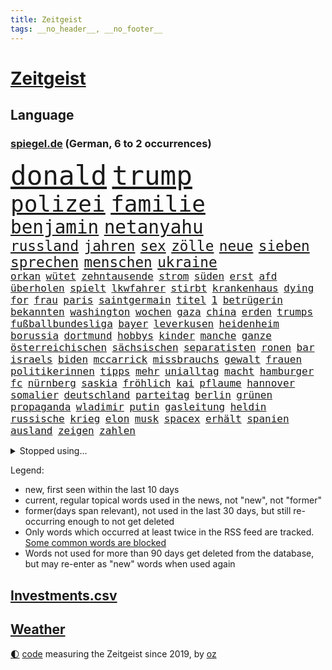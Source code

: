 ```yaml
---
title: Zeitgeist
tags: __no_header__, __no_footer__
---
```


# [Zeitgeist](https://oliz.io/zeitgeist/)

## Language

<h3><a href="https://www.spiegel.de" target="_blank">spiegel.de</a> (German, 6 to 2 occurrences)</h3>
<p style="font-family:monospace">
<span style="font-size:32pt"><a href="news_links.html#donald" class="current">donald</a></span>
<span style="font-size:32pt"><a href="news_links.html#trump" class="current">trump</a></span>
<br>
<span style="font-size:27pt"><a href="news_links.html#polizei" class="current">polizei</a></span>
<span style="font-size:27pt"><a href="news_links.html#familie" class="current">familie</a></span>
<br>
<span style="font-size:22pt"><a href="news_links.html#benjamin" class="current">benjamin</a></span>
<span style="font-size:22pt"><a href="news_links.html#netanyahu" class="current">netanyahu</a></span>
<br>
<span style="font-size:17pt"><a href="news_links.html#russland" class="current">russland</a></span>
<span style="font-size:17pt"><a href="news_links.html#jahren" class="current">jahren</a></span>
<span style="font-size:17pt"><a href="news_links.html#sex" class="current">sex</a></span>
<span style="font-size:17pt"><a href="news_links.html#zölle" class="current">zölle</a></span>
<span style="font-size:17pt"><a href="news_links.html#neue" class="current">neue</a></span>
<span style="font-size:17pt"><a href="news_links.html#sieben" class="current">sieben</a></span>
<span style="font-size:17pt"><a href="news_links.html#sprechen" class="current">sprechen</a></span>
<span style="font-size:17pt"><a href="news_links.html#menschen" class="current">menschen</a></span>
<span style="font-size:17pt"><a href="news_links.html#ukraine" class="current">ukraine</a></span>
<br>
<span style="font-size:12pt"><a href="news_links.html#orkan" class="new">orkan</a></span>
<span style="font-size:12pt"><a href="news_links.html#wütet" class="current">wütet</a></span>
<span style="font-size:12pt"><a href="news_links.html#zehntausende" class="current">zehntausende</a></span>
<span style="font-size:12pt"><a href="news_links.html#strom" class="current">strom</a></span>
<span style="font-size:12pt"><a href="news_links.html#süden" class="current">süden</a></span>
<span style="font-size:12pt"><a href="news_links.html#erst" class="current">erst</a></span>
<span style="font-size:12pt"><a href="news_links.html#afd" class="current">afd</a></span>
<span style="font-size:12pt"><a href="news_links.html#überholen" class="current">überholen</a></span>
<span style="font-size:12pt"><a href="news_links.html#spielt" class="current">spielt</a></span>
<span style="font-size:12pt"><a href="news_links.html#lkwfahrer" class="current">lkwfahrer</a></span>
<span style="font-size:12pt"><a href="news_links.html#stirbt" class="current">stirbt</a></span>
<span style="font-size:12pt"><a href="news_links.html#krankenhaus" class="current">krankenhaus</a></span>
<span style="font-size:12pt"><a href="news_links.html#dying" class="current">dying</a></span>
<span style="font-size:12pt"><a href="news_links.html#for" class="current">for</a></span>
<span style="font-size:12pt"><a href="news_links.html#frau" class="current">frau</a></span>
<span style="font-size:12pt"><a href="news_links.html#paris" class="current">paris</a></span>
<span style="font-size:12pt"><a href="news_links.html#saintgermain" class="current">saintgermain</a></span>
<span style="font-size:12pt"><a href="news_links.html#titel" class="current">titel</a></span>
<span style="font-size:12pt"><a href="news_links.html#1" class="current">1</a></span>
<span style="font-size:12pt"><a href="news_links.html#betrügerin" class="new">betrügerin</a></span>
<span style="font-size:12pt"><a href="news_links.html#bekannten" class="current">bekannten</a></span>
<span style="font-size:12pt"><a href="news_links.html#washington" class="current">washington</a></span>
<span style="font-size:12pt"><a href="news_links.html#wochen" class="current">wochen</a></span>
<span style="font-size:12pt"><a href="news_links.html#gaza" class="current">gaza</a></span>
<span style="font-size:12pt"><a href="news_links.html#china" class="current">china</a></span>
<span style="font-size:12pt"><a href="news_links.html#erden" class="current">erden</a></span>
<span style="font-size:12pt"><a href="news_links.html#trumps" class="current">trumps</a></span>
<span style="font-size:12pt"><a href="news_links.html#fußballbundesliga" class="current">fußballbundesliga</a></span>
<span style="font-size:12pt"><a href="news_links.html#bayer" class="current">bayer</a></span>
<span style="font-size:12pt"><a href="news_links.html#leverkusen" class="current">leverkusen</a></span>
<span style="font-size:12pt"><a href="news_links.html#heidenheim" class="current">heidenheim</a></span>
<span style="font-size:12pt"><a href="news_links.html#borussia" class="current">borussia</a></span>
<span style="font-size:12pt"><a href="news_links.html#dortmund" class="current">dortmund</a></span>
<span style="font-size:12pt"><a href="news_links.html#hobbys" class="current">hobbys</a></span>
<span style="font-size:12pt"><a href="news_links.html#kinder" class="current">kinder</a></span>
<span style="font-size:12pt"><a href="news_links.html#manche" class="current">manche</a></span>
<span style="font-size:12pt"><a href="news_links.html#ganze" class="current">ganze</a></span>
<span style="font-size:12pt"><a href="news_links.html#österreichischen" class="current">österreichischen</a></span>
<span style="font-size:12pt"><a href="news_links.html#sächsischen" class="current">sächsischen</a></span>
<span style="font-size:12pt"><a href="news_links.html#separatisten" class="current">separatisten</a></span>
<span style="font-size:12pt"><a href="news_links.html#ronen" class="current">ronen</a></span>
<span style="font-size:12pt"><a href="news_links.html#bar" class="current">bar</a></span>
<span style="font-size:12pt"><a href="news_links.html#israels" class="current">israels</a></span>
<span style="font-size:12pt"><a href="news_links.html#biden" class="current">biden</a></span>
<span style="font-size:12pt"><a href="news_links.html#mccarrick" class="new">mccarrick</a></span>
<span style="font-size:12pt"><a href="news_links.html#missbrauchs" class="current">missbrauchs</a></span>
<span style="font-size:12pt"><a href="news_links.html#gewalt" class="current">gewalt</a></span>
<span style="font-size:12pt"><a href="news_links.html#frauen" class="current">frauen</a></span>
<span style="font-size:12pt"><a href="news_links.html#politikerinnen" class="current">politikerinnen</a></span>
<span style="font-size:12pt"><a href="news_links.html#tipps" class="current">tipps</a></span>
<span style="font-size:12pt"><a href="news_links.html#mehr" class="current">mehr</a></span>
<span style="font-size:12pt"><a href="news_links.html#unialltag" class="new">unialltag</a></span>
<span style="font-size:12pt"><a href="news_links.html#macht" class="current">macht</a></span>
<span style="font-size:12pt"><a href="news_links.html#hamburger" class="current">hamburger</a></span>
<span style="font-size:12pt"><a href="news_links.html#fc" class="current">fc</a></span>
<span style="font-size:12pt"><a href="news_links.html#nürnberg" class="current">nürnberg</a></span>
<span style="font-size:12pt"><a href="news_links.html#saskia" class="current">saskia</a></span>
<span style="font-size:12pt"><a href="news_links.html#fröhlich" class="new">fröhlich</a></span>
<span style="font-size:12pt"><a href="news_links.html#kai" class="current">kai</a></span>
<span style="font-size:12pt"><a href="news_links.html#pflaume" class="new">pflaume</a></span>
<span style="font-size:12pt"><a href="news_links.html#hannover" class="current">hannover</a></span>
<span style="font-size:12pt"><a href="news_links.html#somalier" class="new">somalier</a></span>
<span style="font-size:12pt"><a href="news_links.html#deutschland" class="current">deutschland</a></span>
<span style="font-size:12pt"><a href="news_links.html#parteitag" class="current">parteitag</a></span>
<span style="font-size:12pt"><a href="news_links.html#berlin" class="current">berlin</a></span>
<span style="font-size:12pt"><a href="news_links.html#grünen" class="current">grünen</a></span>
<span style="font-size:12pt"><a href="news_links.html#propaganda" class="current">propaganda</a></span>
<span style="font-size:12pt"><a href="news_links.html#wladimir" class="current">wladimir</a></span>
<span style="font-size:12pt"><a href="news_links.html#putin" class="current">putin</a></span>
<span style="font-size:12pt"><a href="news_links.html#gasleitung" class="new">gasleitung</a></span>
<span style="font-size:12pt"><a href="news_links.html#heldin" class="current">heldin</a></span>
<span style="font-size:12pt"><a href="news_links.html#russische" class="current">russische</a></span>
<span style="font-size:12pt"><a href="news_links.html#krieg" class="current">krieg</a></span>
<span style="font-size:12pt"><a href="news_links.html#elon" class="current">elon</a></span>
<span style="font-size:12pt"><a href="news_links.html#musk" class="current">musk</a></span>
<span style="font-size:12pt"><a href="news_links.html#spacex" class="current">spacex</a></span>
<span style="font-size:12pt"><a href="news_links.html#erhält" class="current">erhält</a></span>
<span style="font-size:12pt"><a href="news_links.html#spanien" class="current">spanien</a></span>
<span style="font-size:12pt"><a href="news_links.html#ausland" class="current">ausland</a></span>
<span style="font-size:12pt"><a href="news_links.html#zeigen" class="current">zeigen</a></span>
<span style="font-size:12pt"><a href="news_links.html#zahlen" class="current">zahlen</a></span>
</p>
<details>
<summary>Stopped using...</summary>
<p class="former" style="font-size:12pt">
liverpool(1627) privaten(1626) schrieb(1626) wechselt(1626) widerspricht(1626) auftakt(1625) becker(1625) behandelt(1625) draußen(1625) senat(1625) generalsekretär(1624) lisa(1624) unabhängige(1624) weltweiten(1624) worten(1624) gelegt(1623) klaren(1623) pressekonferenz(1623) schnelle(1623) solidarität(1623) eingereicht(1622) karl(1622) la(1622) sprache(1622) botschafter(1621) energien(1621) freiheitsstrafe(1621) höher(1621) pocht(1621) termin(1621) herbst(1620) hundert(1620) programm(1620) tragen(1620) stoßen(1619) unterschiedlich(1619) angeklagte(1618) echte(1618) fdpchef(1618) schiedsrichter(1618) sports(1618) tödliche(1618) wahrheit(1618) wen(1618) 2019(1617) blieben(1617) feierte(1617) insgesamt(1617) pflege(1617) ausbau(1616) bruder(1616) eher(1616) geholt(1616) stürmer(1616) tschechien(1616) erlitt(1615) weder(1615) 26(1614) offensive(1614) bedeutung(1613) bus(1613) kandidaten(1613) kündigte(1613) schlagzeilen(1613) verbieten(1613) debatten(1612) ii(1612) gemeinsamen(1611) gestürzt(1611) trafen(1611) längere(1610) käufer(1608) herr(1607) deals(1606) mercedes(1606) ägypten(1606) vorstellen(1605) 600(1604) lücke(1603) bezahlen(1602) affäre(1600) fan(1600) spannungen(1599) brach(1597) wendet(1595) insassen(1591) fortsetzung(1590) verständnis(1590) angeboten(1581) schaut(1580) überfall(1571) entspannt(1565) sachen(1544) leiter(1540) politikern(1456) felix(1390) tennisstar(1388) spiegelreporter(1382) cup(1344) autoren(1341) ausgefallen(1328) kameras(1315) erkrankte(1309) schwarz(1308) stehlen(1297) haushalt(1287) gehälter(1281) wichtiges(1246) zeitpunkt(1245) halbes(1244) bekannteste(1220) buschmann(1180) verweist(1142) rené(1123) triumphiert(1122) erneuerbare(1100) eindrücke(1096) iranische(1093) links(1091) finanzierung(1082) 48(1075) schwarzes(1067) locken(1061) japanische(1028) veröffentlichen(1012) joshua(1010) erntet(1000) thüringens(1000) baum(998) zuwanderung(995) partnerin(992) raten(947) franz(933) jüngst(930) auseinander(919) kollege(907) eingriff(904) kompliziert(900) angreifen(898) überraschenden(897) freundschaft(892) asyl(891) auszeichnung(883) rückstand(881) mama(880) billigt(865) abbauen(845) deutschlandticket(845) fenster(832) mag(812) zehnte(809) fahnder(804) erfolgreiche(797) wand(796) befasst(783) 5000(779) gravierende(778) verschleppt(772) brauche(758) wahlsieger(758) darmstadt(747) diesjährigen(746) gala(746) gedanken(746) anlagen(744) duisburg(739) errichten(727) erfolgen(725) kippen(725) beides(722) diplomatische(719) 13jährige(708) staatsschutz(698) staatsbürger(696) tickets(694) 8000(691) trikot(691) court(690) horror(687) straßenverkehr(686) open(655) bekennt(653) sizilien(648) abschaffen(645) budget(643) festgestellt(641) stock(639) zwischenfall(631) abends(629) schweigt(626) auflösung(625) erweitert(618) eauto(613) desaster(612) lagen(608) geflohen(602) butter(596) ausnahmezustand(583) meyer(582) 42(574) tisch(569) jon(567) tvsender(557) phänomen(555) generalbundesanwalt(553) achtzigerjahren(550) auftritte(548) jüdischen(545) kimmich(541) getöteter(540) franzosen(539) tatverdächtiger(537) management(532) 2035(527) israelischer(527) böse(520) attentat(513) cottbus(506) mohammad(502) menschenrechte(498) lebron(497) schlaf(495) mangelt(494) perry(487) magic(479) ehepaar(472) dfl(471) einverstanden(470) beklagen(464) leise(459) riesigen(457) zuversichtlich(457) abgeordneter(451) erfuhr(448) luxemburg(446) kate(440) rutscht(434) berühmteste(421) pünktlich(414) rundfunk(412) vergewaltigungen(411) allgegenwärtig(410) substanz(406) inakzeptabel(404) hauptdarstellerin(400) hing(400) marathon(394) verbotene(394) glimpflich(393) historisch(393) gefeuert(390) magnus(387) schwerverletzte(386) zwölfjähriger(385) falschinformationen(384) agenda(383) eukommissionspräsidentin(381) sprang(380) stewart(377) einfacher(375) kostenlosen(375) legten(375) bekämpfen(369) angeschlagene(368) outfits(368) philosophie(368) ehen(367) ersatz(365) kaputt(365) boxen(361) abgrund(360) schrank(359) royals(358) bodo(355) boxer(355) augenhöhe(354) carlsen(354) faktencheck(352) aktie(351) schlimmste(351) grauen(346) gutachten(346) größtes(345) 20jähriger(344) einheimische(343) gipfel(343) verrat(342) üblich(340) bräuchte(338) gesenkt(335) chinese(332) breitet(330) pérez(330) handwerk(329) weber(328) amtsgericht(321) protokoll(321) mau(320) positive(317) 46(316) bande(314) prognosen(313) films(312) verbrecher(311) mitgefühl(308) ego(307) europäisches(307) flop(307) liest(306) planten(301) jeweils(300) emilia(299) genauen(299) krimi(296) ausgesagt(295) verschwörungsmythen(293) befragen(292) hilton(292) hansestadt(291) chris(290) dresdner(287) jubel(285) sonja(285) 200000(284) basel(284) psychologie(284) sorgten(283) love(282) staatsbürgerschaft(281) übte(281) ordnete(280) rohr(280) umgebung(280) zurückzahlen(279) youtuber(278) erobern(276) kocht(273) urteile(272) gebissen(270) kontinent(268) arabische(267) marina(267) vielfalt(267) sprangen(266) brat(265) häusliche(263) feuert(261) kalt(259) ausgewertet(257) oh(257) bekamen(255) medikament(253) geschäftsmodell(252) rudert(252) wahrscheinlicher(249) präsidentschaft(248) zuspruch(248) erledigt(246) derart(244) simone(242) steuert(242) wahlerfolg(241) altern(239) streiken(239) viereinhalb(239) potenzielle(235) spdabgeordneter(235) zentrales(235) neuartige(233) theorie(233) grafiken(232) buckelwal(230) geurteilt(230) postete(230) zögern(230) austin(228) berechnet(228) elbe(228) feststellen(227) zukommt(227) ausgestattet(225) kubicki(225) nutze(225) thailändischen(224) allzu(223) betriebsrat(221) brandanschlägen(221) riese(221) zone(221) belege(220) gefährt(220) zerwürfnis(220) one(218) status(218) diebesgut(217) gezielte(217) reichlich(217) einladen(215) erleichtern(215) möglichem(215) bevorstehen(214) liveblog(214) arnold(212) drückte(212) verlusten(212) unterirdische(211) zeitreise(211) landstraßen(206) satiriker(206) sahen(205) jährlichen(204) berufliche(202) empfehlung(201) 2011(200) überrumpelt(200) berger(199) verwandelt(198) witze(198) übernahm(198) hob(197) überrollt(197) container(196) with(196) export(195) verkörperte(195) bakterien(194) rohstoffen(194) gewandt(192) parteichefin(192) zuständig(192) 55(190) holstein(190) unverzichtbar(190) südfrankreich(189) armand(188) müde(188) bezwingt(187) h(186) bernhard(185) ratlos(185) gebraucht(184) nochmals(184) alex(183) elversberg(183) asylrecht(182) udo(182) belohnen(181) code(180) dreieinhalb(180) eberl(180) abgeschnitten(179) energiepreise(179) essenziell(179) marktwirtschaft(179) politikwissenschaftler(179) esc(176) 71(174) avignon(174) dieter(174) direktor(174) übergibt(173) echtes(172) bescheiden(171) erstarken(171) günstigen(171) offenheit(171) verteidigungsausgaben(171) absolute(170) carolabrücke(170) ehre(170) unbeeindruckt(170) häme(169) vergewaltigungsprozess(169) fotografin(167) vogel(167) wortwahl(167) fröhliche(166) vertrieb(166) misere(165) nachbarländer(165) sky(164) zeitgeist(164) erpresser(163) erschreckend(162) migrationsdebatte(162) patzer(162) männchen(161) frische(160) 19jährige(159) green(159) unattraktiver(159) edward(158) insolvenzverwalter(158) lenken(158) schrammt(157) koalitionsgespräche(156) regional(156) grünheide(155) teslafabrik(155) dallas(154) raphael(154) trends(154) parks(153) unicef(153) verlief(153) semester(152) verfallsdatum(152) anderswo(151) aussuchen(151) vorstellungen(151) überwältigt(151) bröning(150) bundesparteitag(150) paartherapeutin(150) anpassen(149) bedrohte(149) düsteres(149) knochen(149) natogeneralsekretär(149) seltsames(149) gebäuden(148) mcdonald’s(148) dankbarkeit(147) facebookkonzern(147) miersch(147) flugtaxistartup(146) einflussnahme(145) gestimmt(145) grundschule(145) quadratmeter(145) regierungschefs(145) callcenter(144) 40jährigen(143) beschränken(143) materialien(143) wünschte(143) gesetzesänderung(142) holocaustüberlebende(142) mitgeteilt(142) musical(142) verlängerung(142) ausfällig(141) ferres(141) rüstungsindustrie(141) veronica(141) bekenntnis(139) beliebter(138) exklusiv(138) kleinwagen(138) mehrkosten(138) schachwelt(138) soziologe(137) bundestagsabgeordneten(136) mussolini(136) vereine(136) kontakten(134) veranlasste(134) vermieter(134) anfühlt(133) ausländischer(132) kongress(132) millionenbetrag(132) rüstungsexporte(132) wirtschaftswachstum(132) andrij(131) ringt(131) 39(129) gelder(129) inhaltlich(129) schauspielstar(129) totale(129) hamburgs(128) mittagessen(128) lakers(127) saarbrücken(127) streich(127) zweikampf(127) zerschlagen(126) überführt(126) eingeleitet(125) löhne(125) schienen(125) schädlich(125) zugesprochen(125) bruttoinlandsprodukt(124) sexismus(124) benko(123) bush(123) einzigartig(123) tradwives(123) milliardendeal(122) reichsbürgern(122) binden(120) bosnien(120) deckt(120) demokratisch(120) ruhig(120) gewannen(119) ranghohen(119) uskongress(119) 92(118) beschwerde(116) fahrzeugkontrolle(116) report(116) satt(115) postet(114) charlie(113) sanieren(113) fraktionschef(112) prozentpunkte(112) ansprache(111) make(111) abkommens(110) keineswegs(110) prophezeit(110) schläge(110) unglücks(109) weckruf(109) dating(108) arbeitslos(107) erfährt(107) komplikationen(107) people(107) redakteure(107) reichinnek(107) schnellstmöglich(107) 40jähriger(106) reiter(106) 27jährigen(105) hardliner(105) monica(105) protagonisten(105) verwendung(105) weltcupsieg(105) wertvoll(105) christdemokrat(104) fdpgeneralsekretär(104) unsicheren(104) styles(103) voranbringen(103) altkanzlerin(102) konklave(102) oscarkandidat(102) purzeln(102) schneefälle(102) zehntausenden(102) kleid(101) löwe(101) schwacher(101) direktmandate(100) millionenhöhe(100) neugeborene(100) widersprüchliche(100) 1984(99) gleisen(99) maul(99) unterseekabel(99) zusammengetragen(99) datenkabel(98) akuter(97) bergauf(97) einfuhren(97) oz(97) veruntreut(97) wohlhabenden(97) christmas(96) conor(96) popsuperstar(96) sabotiert(96) unfair(95) wortlaut(95) kalte(94) komplizen(94) komplizierter(94) models(94) überraschungen(94) befürworter(93) klimapolitische(93) schlechtere(93) vizechef(93) like(92) 65jährigen(91) abgelehnte(91) herrn(91) abschließend(90) interessieren(90) komödien(90) notbremse(90) wunde(90) zugezogen(90) ärgern(90) elektroden(89) mandat(89) reallöhne(89) revier(89) rücklagen(89) ungewisse(89) echtzeit(88) geflüchteter(88) hemmschwelle(88) niedliche(88) problemlos(88) rekordzeit(88) sag(88) unterfranken(88) wahrnehmen(88) weltcup(88) übersprang(88) gefolgt(87) niederzulegen(87) skiurlaub(87) steigert(87) 54(86) abschneiden(86) abschneidet(86) rommel(86) zeitweilig(86) auszufallen(85) erledigen(85) geflohene(85) parteijugend(85) siebzigerjahre(85) denkwürdige(84) erinnerungslücken(84) mineralien(84) mittwochmorgen(84) nirgends(84) portugiese(84) primekunden(84) scherzt(84) stollen(84) vorenthalten(84) verbrauchern(83) viertklässler(83) vorkommen(83) foul(82) gesunder(82) winterurlaub(82) bip(81) entsprechendes(81) katy(81) rekorde(81) strategisch(81) südwesten(81) begrenzt(80) devise(80) führender(80) gelauncht(80) kivideogenerator(80) leblos(80) now(80) patriarchat(80) skizzieren(80) sora(80) verständigen(80) discord(79) fehlten(79) jatta(79) mächtigen(79) männlicher(79) natochef(79) sicherheitsexperte(79) demütigung(78) discounter(78) düsteren(78) fußballweltmeisterschaft(78) kelce(78) rennrad(78) topform(78) usjournalist(78) 185(77) bauteil(77) dokumentiert(77) erwartete(77) füllen(77) geleitet(77) insolvent(77) verpacken(77) aufgestockt(76) ausreichend(76) bot(76) british(76) deckel(76) hilferuf(76) iphone(76) rationaler(76) rindfleisch(76) rätselhaftes(76) wiener(76) geruch(75) pur(75) sanktionspaket(75) schattenflotte(75) zentraler(75) abgasvorschriften(74) beigelegt(74) charli(74) getränke(74) neuausrichtung(74) xcx(74) aufzubauen(73) cduministerpräsident(73) darlehen(73) entzieht(73) panamakanal(73) taleb(73) todesfahrt(73) zumutung(73) besitz(72) durgun(72) grenzerfahrungen(72) hast(72) insolvenzverfahren(72) kihype(72) menschenmenge(72) rotwein(72) scherer(72) schwerwiegenden(72) tahsim(72) todesfahrer(72) woanders(72) abdulmohsen(71) bitcoinkurs(71) bundeskanzlers(71) döner(71) geringere(71) grünes(71) gunsten(71) kitsch(71) meiden(71) sauerland(71) wähnt(71) auswirkt(70) bastion(70) familiennachzug(70) gläubigen(70) lokale(70) melnyk(70) petersplatz(70) tübingen(70) unabhängiger(70) windkraft(70) 113(69) beliebtes(69) bundestagsfraktion(69) finanzhilfen(69) kunsthistoriker(69) kurbelt(69) panamas(69) waffenproduktion(69) arbeitnehmern(68) besitzern(68) grotesk(68) guatemala(68) absehbar(67) dreierkoalition(67) entmachtung(67) kanaren(67) konstruktiv(67) neuaufstellung(67) newsblog(67) südpazifik(67) einigt(66) eupolitiker(66) finanzmärkte(66) gefährdete(66) nachkommen(66) schnellschachwm(66) schönheit(66) anhaltenden(65) cyprien(65) kannst(65) landeswährung(65) partys(65) sarrazin(65) slowene(65) zahlungsunfähig(65) denkwürdiges(64) sicherheitsvorkehrungen(64) vermelden(64) damon(63) fahrten(63) gemietet(63) jean(63) re(63) dončić(62) gräueltaten(62) luka(62) romans(62) volocopter(62) vorjahren(62) wochenlangem(62) bedauern(61) brutalem(61) herzschrittmacher(61) knackt(61) menschengruppe(61) sofortige(61) zeitlichen(61) angesetzt(60) balance(60) johanna(60) lieferdienste(60) rechenzentren(60) schwelle(60) skirennfahrer(60) spezialisiert(60) verbannen(60) zurückgelassene(60) 104(59) army(59) damalige(59) missionen(59) rewe(59) spdmann(59) taipeh(59) umschlungen(59) ustechmilliardär(59) auswüchse(58) eigentlichen(58) erteilen(58) penny(58) republikanerin(58) staatsausgaben(58) beisetzung(57) butterpreis(57) elektropionier(57) lautstarker(57) lebensgefährlichen(57) argumente(56) dominierten(56) freitagnacht(56) lieferten(56) wehretat(56) wellinger(56) bestes(55) brutalist(55) geredet(55) hinweisen(55) price(55) sofern(55) streitfall(55) ukrainerinnen(55) euhilfen(54) höchst(54) nötigung(54) joint(53) kyjiws(53) rechtspopulist(53) tiktokhype(53) tvpublikum(53) drehbücher(52) issa(52) trauerzug(52) ausbürgerung(51) blue(51) karius(51) loris(51) schwung(51) warnsignal(51) gesicherten(50) medaillen(50) pain(50) rechtspopulistischen(50) zettel(50) eliten(49) gerichtsurteil(49) gewürdigt(49) großspende(49) neigt(49) rassist(49) rechtspopulismus(49) sarg(49) ukrainehilfen(49) architekt(48) dopingtest(48) gereizt(48) moderation(48) origin(48) positiver(48) ruhm(48) usamerikanerin(48) auffälliger(47) engels(47) fa(47) fortbildungen(47) geschwisterpaar(47) javad(47) pakistans(47) pokalaus(47) todesfahrers(47) zarif(47) außenpolitisch(46) erdtrabanten(46) geisel(46) ghost(46) old(46) bobby(45) chronologie(45) erdbeere(45) leidenschaftlichen(45) misstrauensvotum(45) unterbrechung(45) verhängten(45) vorbereitungen(45) einflussreiche(44) linkenpolitiker(44) plakate(44) spitzenkandidatin(44) unklug(44) windräder(44) erging(43) winzern(43) üblichen(43) complete(42) doppeltes(42) kurzvideos(42) primemitglieder(42) unknown(42) usnutzer(42) ausgewählte(41) clash(41) gelte(41) irre(41) spitzenpolitiker(41) transatlantische(41) unterbinden(41) 19jähriger(40) bowl(40) kalle(40) migrationsgeschichte(40) reels(40) revolutionieren(40) stromer(40) travis(40) user(40) bibas(39) bildungsarbeit(39) bolton(39) drahtzieher(39) kfir(39) topstars(39) usbürokratie(39) waffendepots(39) glitzer(38) gogh(38) klubchef(38) rückgabe(38) 208(37) aufwartung(37) bonus(37) erfordert(37) motivierten(37) nominierten(37) sofortmaßnahmen(37) trafford(37) vorboten(37) ökonomin(37) afghanen(36) besitzanspruch(36) blog(36) empören(36) erneuerbarer(36) müder(36) schallmauer(36) spiels(36) untergeordnete(36) verdanken(36) übertragen(36) 1979(35) 800(35) auszuschließen(35) hannah(35) bundesamts(34) dagegenzuhalten(34) herrscher(34) luise(34) umher(34) drogenhandel(33) erhoffte(33) geleakte(33) holding(33) kovač(33) programme(33) zugunglück(33) schwarzenegger(32) stillem(32) wahlkreise(32) asphalt(31) beunruhigt(31) bürgerschaft(31) exklub(31) gläubiger(31) militärflugzeug(31) billy(30) bollwerk(30) boston(30) deepseek(30) entwendet(30) handelszöllen(30) iocpräsident(30) irrweg(30) kianbieter(30) abgekoppelt(29) aufgehen(29) chirurg(29) jahrestag(29) niedergelegt(29) propagierte(29) umbauten(29) agieren(28) arbeitslosenzahl(28) direktmandat(28) dreimillionenmarke(28) dunklen(28) holocaustmahnmal(28) kanadischen(28) mainzer(28) marion(28) statistischen(28) vormonat(28) erdnüsse(27) glänzende(27) spiegelblog(27) umfassenden(27) unternehmenschef(27) cannes(26) congress(26) entfesselten(26) geiselhaft(26) gelöscht(26) gerichts(26) rohstoffdeal(26) aktienkurs(25) beteiligen(25) betroffener(25) erziehen(25) hingezogen(25) marie(25) nichtregierungsorganisationen(25) pazifist(25) terrorisieren(25) wahlentscheidung(25) welch(25) yarden(25) abweichler(24) aicher(24) ausstand(24) einfuhrzölle(24) entführung(24) gemüter(24) impfung(24) kappt(24) kluge(24) mavericks(24) parteifreunde(24) patentstreit(24) solingen(24) zustrombegrenzungsgesetz(24) aberwitzige(23) eingefrorenen(23) neugeborenes(23) verheerend(23) vermögenswerten(23) berlusconi(22) fortbestand(22) silvio(22) usaid(22) ostens(21) respektlos(21) 66(20) brown(20) bürgerschaftswahl(20) edeka(20) genesung(20) lawinen(20) millie(20) stranger(20) vorgeführt(20) westlich(20) lena(19) nichtwähler(19) supreme(19) bestritten(18) whatsappgruppe(18) expertinnen(17) konservatismus(17) pattinson(17) satire(17) skiverband(17) ukrainekurs(17) kunstfreiheit(16) besänftigen(15) bp(15) cdupolitikers(15) ramelow(15) tritte(15) visualisierungen(15) banksygemälde(14) blink182star(14) contec(14) friedensplan(14) gerhart(14) hoppus(14) hosen(14) lezyne(14) penibel(14) skizziert(14) topeak(14) verbinden(14) versteigern(14) wirbelsturm(14) anora(13) humanoide(13) kredite(13) lenzerheide(13) roboter(13) rummenigge(13) abgezeichnet(12) kigenerierte(12) stemmen(12) teilnehmern(12) bitter(11) bogen(11) lokalpolitiker(11) y(11)
</p>
</details>
<p>Legend:
<ul>
<li><span class="new">new</span>, first seen within the last 10 days</li>
<li><span class="current">current</span>, regular topical words used in the news, not "new", not "former"</li>
<li><span class="former">former(days span relevant)</span>, not used in the last 30 days, but still re-occurring enough to not get deleted</li>
<li>Only words which occurred at least twice in the RSS feed are tracked. <a href="language/filters.py">Some common words are blocked</a></li>
<li>Words not used for more than 90 days get deleted from the database, but may re-enter as "new" words when used again</li>
</ul>
</p>

## [Investments](investments.html)[.csv](investments.csv)

## [Weather](weather.html)

<footer>
<a href="javascript:toggleTheme()" class="nav">🌓</a>
<a href="https://github.com/ooz/zeitgeist">code</a> measuring the Zeitgeist since 2019, by <a href="https://oliz.io">oz</a>
</footer>
